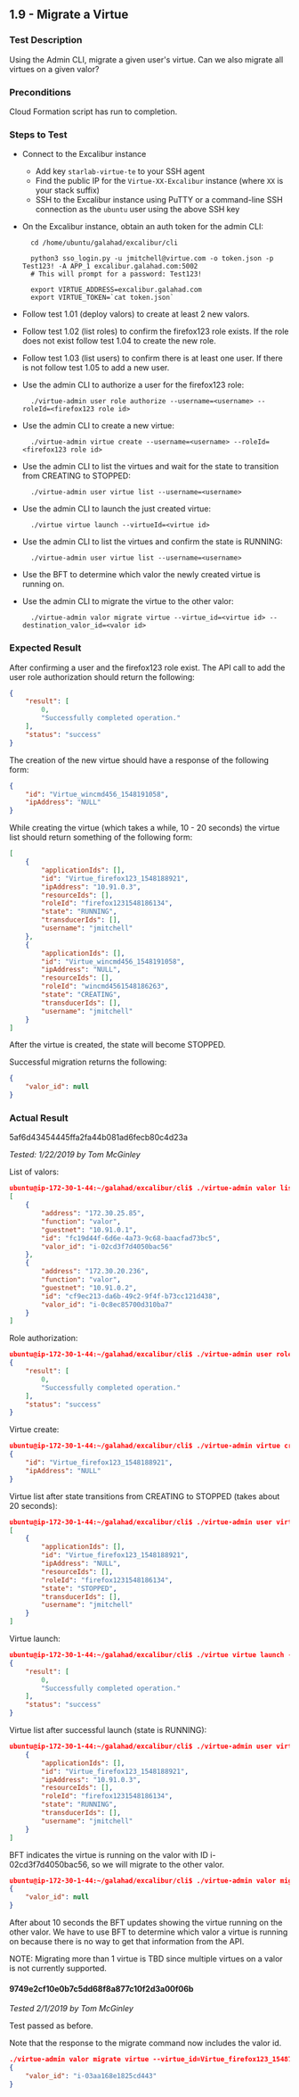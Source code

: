 ## 1.9 - Migrate a Virtue

### Test Description

Using the Admin CLI, migrate a given user's virtue. Can we also migrate all virtues on a given valor?

### Preconditions

Cloud Formation script has run to completion.

### Steps to Test

- Connect to the Excalibur instance
    - Add key `starlab-virtue-te` to your SSH agent
    - Find the public IP for the `Virtue-XX-Excalibur` instance (where `XX` is your stack suffix) 
    - SSH to the Excalibur instance using PuTTY or a command-line SSH connection as the `ubuntu` user using the above SSH key
- On the Excalibur instance, obtain an auth token for the admin CLI:

        cd /home/ubuntu/galahad/excalibur/cli
        
        python3 sso_login.py -u jmitchell@virtue.com -o token.json -p Test123! -A APP_1 excalibur.galahad.com:5002
        # This will prompt for a password: Test123!
        
        export VIRTUE_ADDRESS=excalibur.galahad.com
        export VIRTUE_TOKEN=`cat token.json`

- Follow test 1.01 (deploy valors) to create at least 2 new valors.
- Follow test 1.02 (list roles) to confirm the firefox123 role exists. If the role does not exist follow test 1.04 to create the new role.
- Follow test 1.03 (list users) to confirm there is at least one user. If there is not follow test 1.05 to add a new user.
- Use the admin CLI to authorize a user for the firefox123 role:

        ./virtue-admin user role authorize --username=<username> --roleId=<firefox123 role id>

- Use the admin CLI to create a new virtue:

        ./virtue-admin virtue create --username=<username> --roleId=<firefox123 role id>

- Use the admin CLI to list the virtues and wait for the state to transition from CREATING to STOPPED:

        ./virtue-admin user virtue list --username=<username>

- Use the admin CLI to launch the just created virtue:

        ./virtue virtue launch --virtueId=<virtue id>

- Use the admin CLI to list the virtues and confirm the state is RUNNING:

        ./virtue-admin user virtue list --username=<username>

- Use the BFT to determine which valor the newly created virtue is running on.

- Use the admin CLI to migrate the virtue to the other valor:

        ./virtue-admin valor migrate virtue --virtue_id=<virtue id> --destination_valor_id=<valor id>

### Expected Result

After confirming a user and the firefox123 role exist. The API call to add the user role authorization should return the following:

```json
{
    "result": [
        0,
        "Successfully completed operation."
    ],
    "status": "success"
}

```
The creation of the new virtue should have a response of the following form:

```json
{
    "id": "Virtue_wincmd456_1548191058",
    "ipAddress": "NULL"
}

```
While creating the virtue (which takes a while, 10 - 20 seconds) the virtue list should return something of the following form:

```json
[
    {
        "applicationIds": [],
        "id": "Virtue_firefox123_1548188921",
        "ipAddress": "10.91.0.3",
        "resourceIds": [],
        "roleId": "firefox1231548186134",
        "state": "RUNNING",
        "transducerIds": [],
        "username": "jmitchell"
    },
    {
        "applicationIds": [],
        "id": "Virtue_wincmd456_1548191058",
        "ipAddress": "NULL",
        "resourceIds": [],
        "roleId": "wincmd4561548186263",
        "state": "CREATING",
        "transducerIds": [],
        "username": "jmitchell"
    }
]

```

After the virtue is created, the state will become STOPPED.

Successful migration returns the following:

```json
{
    "valor_id": null
}

```

### Actual Result

5af6d43454445ffa2fa44b081ad6fecb80c4d23a

*Tested: 1/22/2019 by Tom McGinley*

List of valors:

```json
ubuntu@ip-172-30-1-44:~/galahad/excalibur/cli$ ./virtue-admin valor list
[
    {
        "address": "172.30.25.85",
        "function": "valor",
        "guestnet": "10.91.0.1",
        "id": "fc19d44f-6d6e-4a73-9c68-baacfad73bc5",
        "valor_id": "i-02cd3f7d4050bac56"
    },
    {
        "address": "172.30.20.236",
        "function": "valor",
        "guestnet": "10.91.0.2",
        "id": "cf9ec213-da6b-49c2-9f4f-b73cc121d438",
        "valor_id": "i-0c8ec85700d310ba7"
    }
]

```

Role authorization:

```json
ubuntu@ip-172-30-1-44:~/galahad/excalibur/cli$ ./virtue-admin user role authorize --username=jmitchell --roleId=firefox1231548186134
{
    "result": [
        0,
        "Successfully completed operation."
    ],
    "status": "success"
}
```

Virtue create:

```json
ubuntu@ip-172-30-1-44:~/galahad/excalibur/cli$ ./virtue-admin virtue create --username=jmitchell --roleId=firefox1231548186134
{
    "id": "Virtue_firefox123_1548188921",
    "ipAddress": "NULL"
}

```

Virtue list after state transitions from CREATING to STOPPED (takes about 20 seconds):

```json
ubuntu@ip-172-30-1-44:~/galahad/excalibur/cli$ ./virtue-admin user virtue list --username=jmitchell
[
    {
        "applicationIds": [],
        "id": "Virtue_firefox123_1548188921",
        "ipAddress": "NULL",
        "resourceIds": [],
        "roleId": "firefox1231548186134",
        "state": "STOPPED",
        "transducerIds": [],
        "username": "jmitchell"
    }
]
```

Virtue launch:

```json
ubuntu@ip-172-30-1-44:~/galahad/excalibur/cli$ ./virtue virtue launch --virtueId=Virtue_firefox123_1548188921
{
    "result": [
        0,
        "Successfully completed operation."
    ],
    "status": "success"
}

```
Virtue list after successful launch (state is RUNNING):

```json
ubuntu@ip-172-30-1-44:~/galahad/excalibur/cli$ ./virtue-admin user virtue list --username=jmitchell[
    {
        "applicationIds": [],
        "id": "Virtue_firefox123_1548188921",
        "ipAddress": "10.91.0.3",
        "resourceIds": [],
        "roleId": "firefox1231548186134",
        "state": "RUNNING",
        "transducerIds": [],
        "username": "jmitchell"
    }
]

```

BFT indicates the virtue is running on the valor with ID i-02cd3f7d4050bac56, so we will migrate to the other valor.
```json
ubuntu@ip-172-30-1-44:~/galahad/excalibur/cli$ ./virtue-admin valor migrate virtue --virtue_id=Virtue_firefox123_1548188921 --destination_valor_id=i-0c8ec85700d310ba7
{
    "valor_id": null
}

```

After about 10 seconds the BFT updates showing the virtue running on the other valor. We have to use BFT to determine which valor a virtue is running on because there is no way to get that information from the API.

NOTE: Migrating more than 1 virtue is TBD since multiple virtues on a valor is not currently supported.

#### 9749e2cf10e0b7c5dd68f8a877c10f2d3a00f06b

*Tested 2/1/2019 by Tom McGinley*

Test passed as before.

Note that the response to the migrate command now includes the valor id.

```json
./virtue-admin valor migrate virtue --virtue_id=Virtue_firefox123_1548707605 --destination_valor_id=i-03aa168e1825cd443
{
    "valor_id": "i-03aa168e1825cd443"
}

```
